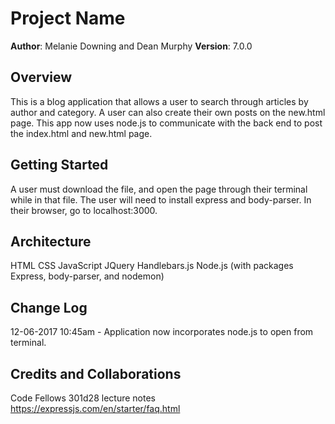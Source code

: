 # Project Name

**Author**: Melanie Downing and Dean Murphy
**Version**: 7.0.0

## Overview
<!-- Provide a high level overview of what this application is and why you are building it, beyond the fact that it's an assignment for a Code Fellows 301 class. (i.e. What's your problem domain?) -->
This is a blog application that allows a user to search through articles by author and category. A user can also create their own posts on the new.html page. This app now uses node.js to communicate with the back end to post the index.html and new.html page.

## Getting Started
<!-- What are the steps that a user must take in order to build this app on their own machine and get it running? -->
A user must download the file, and open the page through their terminal while in that file. The user will need to install express and body-parser. In their browser, go to localhost:3000.

## Architecture
<!-- Provide a detailed description of the application design. What technologies (languages, libraries, etc) you're using, and any other relevant design information. -->
HTML
CSS
JavaScript
JQuery
Handlebars.js
Node.js (with packages Express, body-parser, and nodemon)



## Change Log
<!-- Use this are to document the iterative changes made to your application as each feature is successfully implemented. Use time stamps. Here's an examples:-->

12-06-2017 10:45am - Application now incorporates node.js to open from terminal.

## Credits and Collaborations
Code Fellows 301d28 lecture notes
https://expressjs.com/en/starter/faq.html
